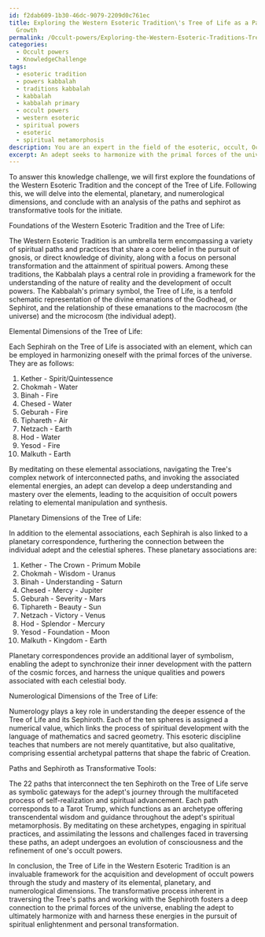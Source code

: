 ```yaml
---
id: f2dab609-1b30-46dc-9079-2209d0c761ec
title: Exploring the Western Esoteric Tradition\'s Tree of Life as a Pathway for Spiritual
  Growth
permalink: /Occult-powers/Exploring-the-Western-Esoteric-Traditions-Tree-of-Life-as-a-Pathway-for-Spiritual-Growth/
categories:
  - Occult powers
  - KnowledgeChallenge
tags:
  - esoteric tradition
  - powers kabbalah
  - traditions kabbalah
  - kabbalah
  - kabbalah primary
  - occult powers
  - western esoteric
  - spiritual powers
  - esoteric
  - spiritual metamorphosis
description: You are an expert in the field of the esoteric, occult, Occult powers and Education. You are a writer of tests, challenges, books and deep knowledge on Occult powers for initiates and students to gain deep insights and understanding from. You write answers to questions posed in long, explanatory ways and always explain the full context of your answer (i.e., related concepts, formulas, examples, or history), as well as the step-by-step thinking process you take to answer the challenges. Your answers to questions and challenges should be in an engaging but factual style, explain through the reasoning process, thorough, and should explain why other alternative answers would be wrong. Summarize the key themes, ideas, and conclusions at the end.
excerpt: An adept seeks to harmonize with the primal forces of the universe in order to harness occult powers. By examining the interwoven fabric of Existence, Magic, and Self, construct a multidimensional analysis that reveals the significance of the Tree of Life within the Western Esoteric Tradition as a framework for the acquisition and development of occult powers, including its representations across elemental, planetary, and numerological dimensions, and how its various paths and sephirot are employed to facilitate the transformative process inherent to the initiate's journey.
---
```

To answer this knowledge challenge, we will first explore the foundations of the Western Esoteric Tradition and the concept of the Tree of Life. Following this, we will delve into the elemental, planetary, and numerological dimensions, and conclude with an analysis of the paths and sephirot as transformative tools for the initiate.

Foundations of the Western Esoteric Tradition and the Tree of Life:

The Western Esoteric Tradition is an umbrella term encompassing a variety of spiritual paths and practices that share a core belief in the pursuit of gnosis, or direct knowledge of divinity, along with a focus on personal transformation and the attainment of spiritual powers. Among these traditions, the Kabbalah plays a central role in providing a framework for the understanding of the nature of reality and the development of occult powers. The Kabbalah's primary symbol, the Tree of Life, is a tenfold schematic representation of the divine emanations of the Godhead, or Sephirot, and the relationship of these emanations to the macrocosm (the universe) and the microcosm (the individual adept).

Elemental Dimensions of the Tree of Life:

Each Sephirah on the Tree of Life is associated with an element, which can be employed in harmonizing oneself with the primal forces of the universe. They are as follows:

1. Kether - Spirit/Quintessence
2. Chokmah - Water
3. Binah - Fire
4. Chesed - Water
5. Geburah - Fire
6. Tiphareth - Air
7. Netzach - Earth
8. Hod - Water
9. Yesod - Fire
10. Malkuth - Earth

By meditating on these elemental associations, navigating the Tree's complex network of interconnected paths, and invoking the associated elemental energies, an adept can develop a deep understanding and mastery over the elements, leading to the acquisition of occult powers relating to elemental manipulation and synthesis.

Planetary Dimensions of the Tree of Life:

In addition to the elemental associations, each Sephirah is also linked to a planetary correspondence, furthering the connection between the individual adept and the celestial spheres. These planetary associations are:

1. Kether - The Crown - Primum Mobile
2. Chokmah - Wisdom - Uranus
3. Binah - Understanding - Saturn
4. Chesed - Mercy - Jupiter
5. Geburah - Severity - Mars
6. Tiphareth - Beauty - Sun
7. Netzach - Victory - Venus
8. Hod - Splendor - Mercury
9. Yesod - Foundation - Moon
10. Malkuth - Kingdom - Earth

Planetary correspondences provide an additional layer of symbolism, enabling the adept to synchronize their inner development with the pattern of the cosmic forces, and harness the unique qualities and powers associated with each celestial body.

Numerological Dimensions of the Tree of Life:

Numerology plays a key role in understanding the deeper essence of the Tree of Life and its Sephiroth. Each of the ten spheres is assigned a numerical value, which links the process of spiritual development with the language of mathematics and sacred geometry. This esoteric discipline teaches that numbers are not merely quantitative, but also qualitative, comprising essential archetypal patterns that shape the fabric of Creation.

Paths and Sephiroth as Transformative Tools:

The 22 paths that interconnect the ten Sephiroth on the Tree of Life serve as symbolic gateways for the adept's journey through the multifaceted process of self-realization and spiritual advancement. Each path corresponds to a Tarot Trump, which functions as an archetype offering transcendental wisdom and guidance throughout the adept's spiritual metamorphosis. By meditating on these archetypes, engaging in spiritual practices, and assimilating the lessons and challenges faced in traversing these paths, an adept undergoes an evolution of consciousness and the refinement of one's occult powers.

In conclusion, the Tree of Life in the Western Esoteric Tradition is an invaluable framework for the acquisition and development of occult powers through the study and mastery of its elemental, planetary, and numerological dimensions. The transformative process inherent in traversing the Tree's paths and working with the Sephiroth fosters a deep connection to the primal forces of the universe, enabling the adept to ultimately harmonize with and harness these energies in the pursuit of spiritual enlightenment and personal transformation.
